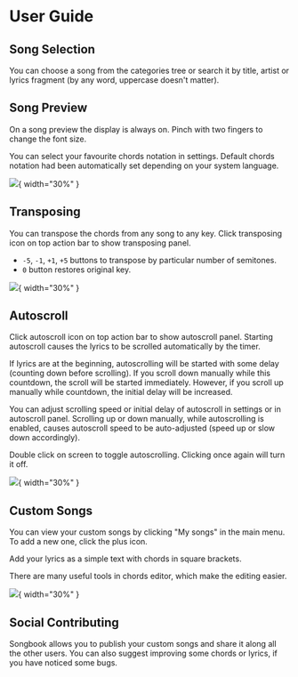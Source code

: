 # User Guide

## Song Selection
You can choose a song from the categories tree or search it by title, artist or lyrics fragment
(by any word, uppercase doesn't matter).

## Song Preview
On a song preview the display is always on.
Pinch with two fingers to change the font size.

You can select your favourite chords notation in settings.
Default chords notation had been automatically set depending on your system language.

![](./assets/screenshots-mobile-en/01.png){ width="30%" }

## Transposing
You can transpose the chords from any song to any key.
Click transposing icon on top action bar to show transposing panel.

- `-5`, `-1`, `+1`, `+5` buttons to transpose by particular number of semitones.
- `0` button restores original key.

![](./assets/screenshots-mobile-en/02.png){ width="30%" }

## Autoscroll
Click autoscroll icon on top action bar to show autoscroll panel.
Starting autoscroll causes the lyrics to be scrolled automatically by the timer.

If lyrics are at the beginning, autoscrolling will be started with some delay (counting down before scrolling).
If you scroll down manually while this countdown, the scroll will be started immediately.
However, if you scroll up manually while countdown, the initial delay will be increased.

You can adjust scrolling speed or initial delay of autoscroll in settings or in autoscroll panel.
Scrolling up or down manually, while autoscrolling is enabled, causes autoscroll speed to be auto-adjusted (speed up or slow down accordingly).

Double click on screen to toggle autoscrolling. Clicking once again will turn it off.

![](./assets/screenshots-mobile-en/03.png){ width="30%" }

## Custom Songs
You can view your custom songs by clicking "My songs" in the main menu.
To add a new one, click the plus icon.

Add your lyrics as a simple text with chords in square brackets.

There are many useful tools in chords editor, which make the editing easier.

![](./assets/screenshots-mobile-en/04.png){ width="30%" }

## Social Contributing
Songbook allows you to publish your custom songs and share it along all the other users.
You can also suggest improving some chords or lyrics, if you have noticed some bugs.
